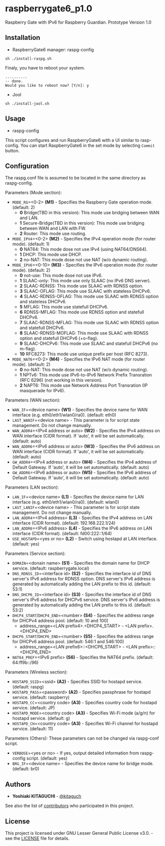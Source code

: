 # raspberrygate6_p1.0
Raspberry Gate with IPv6 for Raspberry Guardian. Prototype Version 1.0

## Installation
- RaspberryGate6 manager: raspg-config
```
sh ./install-raspg.sh
```
Finaly, you have to reboot your system.
```
..........
-- done.
Would you like to reboot now? [Y/n]: y
```

- Jool
```
sh ./install-jool.sh
```

## Usage
- raspg-config

This script configures and run RaspberryGate6 with a UI similar to rasp-config.
You can start RaspberryGate6 in the set mode by selecting `Commit` button.

## Configuration
The raspg.conf file is assumed to be located in the same directory as raspg-config.

Parameters (Mode section):
 - `MODE_RG`=\<0-2\> **(M1)** - Specifies the Raspberry Gate operation mode. (default: 2)
 	- **0** Bridge(TBD in this version): This mode use bridging between WAN and LAN.
	- **1** Secure-Bridge(TBD in this version): This mode use bridging between WAN and LAN with FW.
	- **2** Router: This mode use routing.
 - `MODE_IPV4`=\<0-2\> **(M2)** - Specifies the IPv4 operation mode (for router mode). (default: 1)
	- **0** NAT64: This mode dose not use IPv4 (using NAT64/DNS64).
	- **1** DHCP: This mode use DHCP.
	- **2** no-NAT: This mode dose not use NAT (w/o dynamic routing).
 - `MODE_IPV6`=\<0-10\> **(M3)** - Specifies the IPv6 operation mode (for router mode). (default: 2)
	- **0** not-use: This mode dose not use IPv6.
	- **1** SLAAC-only: This mode use only SLAAC (no IPv6 DNS server).
	- **2** SLAAC-RDNSS: This mode use SLAAC with RDNSS option.
	- **3** SLAAC-OFLAG: This mode use SLAAC with stateless DHCPv6.
	- **4** SLAAC-RDNSS-OFLAG: This mode use SLAAC with RDNSS option and stateless DHCPv6.
	- **5** MFLAG: This mode use statefull DHCPv6.
	- **6** RDNSS-MFLAG: This mode use RDNSS option and statefull DHCPv6.
	- **7** SLAAC-RDNSS-MFLAG: This mode use SLAAC with RDNSS option and statefull DHCPv6.
	- **8** SLAAC-RDNSS-MOFLAG: This mode use SLAAC with RDNSS option and statefull DHCPv6 (+o-flag).
	- **9** SLAAC-DHCPv6: This mode use SLAAC and statefull DHCPv6 (no m-flag).
	- **10** RFC8273: This mode use unique prefix per host (RFC 8273). 
 - `MODE_NAT6`=\<0-2\> **(M4)** - Specifies the IPv6 NAT mode (for router mode). (default: 2)
	- **0** no-NAT: This mode dose not use NAT (w/o dynamic routing).
	- **1** NPTv6: This mode use IPv6-to-IPv6 Network Prefix Transration (RFC 6296) (not working in this version).
	- **2** NAPT6: This mode use Network Address Port Transration (IP masquerade for IPv6).

Parameters (WAN section):
 - `WAN_IF`=\<device name\> **(W1)** - Specifies the device name for WAN interface (e.g. eth0/eth1/wlan0/ra0). (default: eth0)
 - `LAST_WANIF`=\<device name\> - This parameter is for script state management. Do not change manually.
 - `WAN_ADDR4`=\<IPv4 address or auto\> **(W2)** - Specifies the IPv4 address on WAN interface (CIDR format). If 'auto', it will be set automatically. (default: auto)
 - `WAN_ADDR6`=\<IPv6 address or auto\> **(W3)** - Specifies the IPv6 address on WAN interface (CIDR format). If 'auto', it will be set automatically. (default: auto)
 - `GW_ADDR4`=\<IPv4 address or auto\> **(W4)** - Specifies the IPv4 address of Default Gateway. If 'auto', it will be set automatically. (default: auto)
 - `GW_ADDR6`=\<IPv6 address or auto\> **(W5)** - Specifies the IPv6 address of Default Gateway. If 'auto', it will be set automatically. (default: auto)

Parameters (LAN section):
 - `LAN_IF`=\<device name\> **(L1)** - Specifies the device name for LAN interface (e.g. eth0/eth1/wlan0/ra0). (default: wlan0)
 - `LAST_LANIF`=\<device name\> - This parameter is for script state management. Do not change manually.
 - `LAN_ADDR4`=\<IPv4 address\> **(L3)** - Specifies the IPv4 address on LAN interface (CIDR format). (default: 192.168.222.1/24)
 - `LAN_ADDR6`=\<IPv6 address\> **(L4)** - Specifies the IPv6 address on LAN interface (CIDR format). (default: fd00:222::1/64)
 - `USE_HOSTAPD`=\<yes or no\> **(L2)** - Switch using hostapd at LAN interface. (default: yes)

Parameters (Service section):
 - `DOMAIN`=\<donain name\> **(S1)** - Specifies the domain name for DHCP service. (default: raspberrygate.local)
 - `DNS_RDNSS_ID`=\<interface id\> **(S2)** - Specifies the interface id of DNS server's IPv6 address for RDNSS option. DNS server's IPv6 address is generated by automatically adding the LAN prefix to this id. (default: 53:1)
 - `DNS_DHCP6_ID`=\<interface id\> **(S3)** - Specifies the interface id of DNS server's IPv6 address for DHCPv6 service. DNS server's IPv6 address is generated by automatically adding the LAN prefix to this id. (default: 53:2)
 - `DHCP4_START`/`DHCP4_END`=\<number\> **(S4)** - Specifies the address range for DHCPv4 address pool. (default: 10 and 100)
	 - address_range=\<LAN prefix4\>.\<DHCP4_START\> - \<LAN prefix\>.\<DHCP4_END\>
 - `DHCP6_START`/`DHCP6_END`=\<number\> **(S5)** - Specifies the address range for DHCPv6 address pool. (default: 546:1 and 546:100)
	 - address_range=\<LAN prefix6\>::\<DHCP6_START\> - \<LAN prefix\>::\<DHCP6_END\>
- `NAT64_PREF`=\<IPv6 prefix\> **(S6)** - Specifies the NAT64 prefix. (default: 64:ff9b::/96)

Parameters (Wireless section):
 - `HOSTAPD_SSID`=\<ssid\> **(A2)** - Specifies SSID for hostapd service. (default: raspg)
 - `HOSTAPD_PASS`=\<password\> **(A2)** - Specifies passphrase for hostapd service. (default: raspberry)
 - `HOSTAPD_CC`=\<country code\> **(A3)** - Specifies country code for hostapd service. (default: JP)
 - `HOSTAPD_MODE`=\<country code\> **(A3)** - Specifies Wi-Fi mode (a/g/n) for hostapd service. (default: g)
 - `HOSTAPD_CH`=\<country code\> **(A3)** - Specifies Wi-Fi channel for hostapd service. (default: 11)

Parameters (Others): These parameters can not be changed via raspg-conf script.
 - `VERBOSE`=\<yes or no\> - If yes, output detailed information from raspg-config script. (default: yes)
 - `BRG_IF`=\<device name\> - Specifies the device name for bridge mode. (default: br0)

## Authors
- **Yoshiaki KITAGUCHI** - [@kitaguch](https://github.com/kitaguch)

See also the list of [contributors](https://github.com/RaspberryGuardian/raspberrygate6_p1.0/graphs/contributors) who participated in this project.

## License
This project is licensed under GNU Lesser General Public License v3.0. - see the [LICENSE](LICENSE) file for details.
